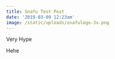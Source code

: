 ```yaml
---
title: Snafu Test Post
date: '2019-03-09 12:23am'
image: /static/uploads/snafulogo-3x.png
---
```

Very Hype

Hehe
